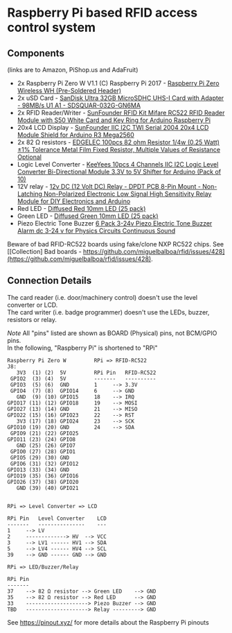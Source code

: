 Raspberry Pi based RFID access control system
===

Components
---
(links are to Amazon, PiShop.us and AdaFruit)
- 2x Raspberry Pi Zero W V1.1
  (C) Raspberry Pi 2017 - [Raspberry Pi Zero Wireless WH (Pre-Soldered Header)](https://www.pishop.us/product/raspberry-pi-zero-wireless-wh-pre-soldered-header/)
- 2x uSD Card - [SanDisk Ultra 32GB MicroSDHC UHS-I Card with Adapter - 98MB/s U1 A1 - SDSQUAR-032G-GN6MA ](https://www.amazon.com/gp/product/B073JWXGNT/ref=ppx_yo_dt_b_asin_title_o07_s00?ie=UTF8&psc=1)
- 2x RFID Reader/Writer - [SunFounder RFID Kit Mifare RC522 RFID Reader Module with S50 White Card and Key Ring for Arduino Raspberry Pi ](https://www.amazon.com/gp/product/B07KGBJ9VG/ref=ppx_yo_dt_b_asin_title_o03_s00?ie=UTF8&psc=1)
- 20x4 LCD Display - [SunFounder IIC I2C TWI Serial 2004 20x4 LCD Module Shield for Arduino R3 Mega2560 ](https://www.amazon.com/gp/product/B01GPUMP9C/ref=ppx_yo_dt_b_asin_title_o05_s00?ie=UTF8&psc=1)
- 2x 82 Ω resistors - [EDGELEC 100pcs 82 ohm Resistor 1/4w (0.25 Watt) ±1% Tolerance Metal Film Fixed Resistor, Multiple Values of Resistance Optional ](https://www.amazon.com/gp/product/B07HDG2MXW/ref=ppx_yo_dt_b_asin_title_o07_s01?ie=UTF8&psc=1)
- Logic Level Converter - [KeeYees 10pcs 4 Channels IIC I2C Logic Level Converter Bi-Directional Module 3.3V to 5V Shifter for Arduino (Pack of 10) ](https://www.amazon.com/gp/product/B07LG646VS/ref=ppx_yo_dt_b_asin_title_o05_s01?ie=UTF8&psc=1)
- 12V relay - [12v DC (12 Volt DC) Relay - DPDT PCB 8-Pin Mount - Non-Latching Non-Polarized Electronic Low Signal High Sensitivity Relay Module for DIY Electronics and Arduino ](https://www.amazon.com/gp/product/B07CP7KBYV/ref=ppx_yo_dt_b_asin_title_o04_s00?ie=UTF8&psc=1)
- Red LED - [Diffused Red 10mm LED (25 pack)](https://www.adafruit.com/product/845)
- Green LED - [Diffused Green 10mm LED (25 pack)](https://www.adafruit.com/product/844)
- Piezo Electric Tone Buzzer [6 Pack 3-24v Piezo Electric Tone Buzzer Alarm dc 3-24 v for Physics Circuits Continuous Sound ](https://www.amazon.com/gp/product/B07JDBF4V3/ref=ppx_yo_dt_b_asin_title_o07_s00?ie=UTF8&psc=1)

Beware of bad RFID-RC522 boards using fake/clone NXP RC522 chips. See [\[Collection\] Bad boards - https://github.com/miguelbalboa/rfid/issues/428](https://github.com/miguelbalboa/rfid/issues/428).

Connection Details
---

The card reader (i.e. door/machinery control) doesn't use the level converter or LCD.<br>
The card writer (i.e. badge programmer) doesn't use the LEDs, buzzer, resistors or relay.

_Note_ All "pins" listed are shown as BOARD (Physical) pins, not BCM/GPIO pins.<br>
In the following, "Raspberry Pi" is shortened to "RPi"
```
Raspberry Pi Zero W         RPi => RFID-RC522
J8:
   3V3  (1) (2)  5V         RPi Pin   RFID-RC522
 GPIO2  (3) (4)  5V         -------   ----------
 GPIO3  (5) (6)  GND        1     --> 3.3V
 GPIO4  (7) (8)  GPIO14     6     --> GND
   GND  (9) (10) GPIO15     18    --> IRQ
GPIO17 (11) (12) GPIO18     19    --> MOSI
GPIO27 (13) (14) GND        21    --> MISO
GPIO22 (15) (16) GPIO23     22    --> RST
   3V3 (17) (18) GPIO24     23    --> SCK
GPIO10 (19) (20) GND        24    --> SDA
 GPIO9 (21) (22) GPIO25
GPIO11 (23) (24) GPIO8
   GND (25) (26) GPIO7
 GPIO0 (27) (28) GPIO1
 GPIO5 (29) (30) GND
 GPIO6 (31) (32) GPIO12
GPIO13 (33) (34) GND
GPIO19 (35) (36) GPIO16
GPIO26 (37) (38) GPIO20
   GND (39) (40) GPIO21


RPi => Level Converter => LCD

RPi Pin   Level Converter    LCD
-------   ---------------    ---
1     --> LV
2     -------------> HV  --> VCC
3     --> LV1 ------ HV1 --> SDA
5     --> LV4 ------ HV4 --> SCL
39    --> GND ------ GND --> GND

RPi => LED/Buzzer/Relay

RPi Pin
-------
37    --> 82 Ω resistor --> Green LED    --> GND
35    --> 82 Ω resistor --> Red LED      --> GND
33    --------------------> Piezo Buzzer --> GND
TBD   --------------------> Relay ---------> GND
```
See https://pinout.xyz/ for more details about the Raspberry Pi pinouts